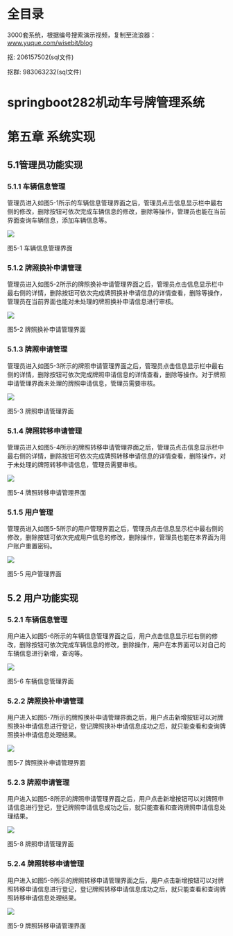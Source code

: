# 全目录

3000套系统，根据编号搜索演示视频，复制至流浪器：www.yuque.com/wisebit/blog


<p>抠: 206157502(sql文件)</p>
<p>抠群: 983063232(sql文件)</p>


# springboot282机动车号牌管理系统
# 第五章 系统实现
## 5.1管理员功能实现
### 5.1.1 车辆信息管理
管理员进入如图5-1所示的车辆信息管理界面之后，管理员点击信息显示栏中最右侧的修改，删除按钮可依次完成车辆信息的修改，删除等操作，管理员也能在当前界面查询车辆信息，添加车辆信息等。

![](/md/blog.015.png)

图5-1 车辆信息管理界面
### 5.1.2 牌照换补申请管理
管理员进入如图5-2所示的牌照换补申请管理界面之后，管理员点击信息显示栏中最右侧的详情，删除按钮可依次完成牌照换补申请信息的详情查看，删除等操作，管理员在当前界面也能对未处理的牌照换补申请信息进行审核。

![](/md/blog.016.png)

图5-2 牌照换补申请管理界面
### 5.1.3 牌照申请管理
管理员进入如图5-3所示的牌照申请管理界面之后，管理员点击信息显示栏中最右侧的详情，删除按钮可依次完成牌照申请信息的详情查看，删除等操作。对于牌照申请管理界面未处理的牌照申请信息，管理员需要审核。

![](/md/blog.017.png)

图5-3 牌照申请管理界面
### 5.1.4 牌照转移申请管理
管理员进入如图5-4所示的牌照转移申请管理界面之后，管理员点击信息显示栏中最右侧的详情，删除按钮可依次完成牌照转移申请信息的详情查看，删除操作，对于未处理的牌照转移申请信息，管理员需要审核。

![](/md/blog.018.png)

图5-4 牌照转移申请管理界面
### 5.1.5 用户管理
管理员进入如图5-5所示的用户管理界面之后，管理员点击信息显示栏中最右侧的修改，删除按钮可依次完成用户信息的修改，删除操作，管理员也能在本界面为用户账户重置密码。

![](/md/blog.019.png)

图5-5 用户管理界面
## 5.2 用户功能实现
### 5.2.1 车辆信息管理
用户进入如图5-6所示的车辆信息管理界面之后，用户点击信息显示栏右侧的修改，删除按钮可依次完成车辆信息的修改，删除操作，用户在本界面可以对自己的车辆信息进行新增，查询等。

![](/md/blog.020.png)

图5-6 车辆信息管理界面
### 5.2.2 牌照换补申请管理
用户进入如图5-7所示的牌照换补申请管理界面之后，用户点击新增按钮可以对牌照换补申请信息进行登记，登记牌照换补申请信息成功之后，就只能查看和查询牌照换补申请信息处理结果。

![](/md/blog.021.png)

图5-7 牌照换补申请管理界面
### 5.2.3 牌照申请管理
用户进入如图5-8所示的牌照申请管理界面之后，用户点击新增按钮可以对牌照申请信息进行登记，登记牌照申请信息成功之后，就只能查看和查询牌照申请信息处理结果。

![](/md/blog.022.png)

图5-8 牌照申请管理界面
### 5.2.4 牌照转移申请管理
用户进入如图5-9所示的牌照转移申请管理界面之后，用户点击新增按钮可以对牌照转移申请信息进行登记，登记牌照转移申请信息成功之后，就只能查看和查询牌照转移申请信息处理结果。

![](/md/blog.023.png)

图5-9 牌照转移申请管理界面












